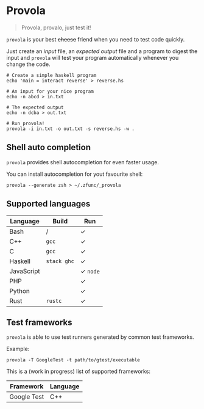 # Provola

> Provola, provalo, just test it!

`provola` is your best ~~cheese~~ friend when you need to test code quickly.

Just create an *input* file, an *expected output* file and a program to digest
the input and `provola` will test your program automatically whenever you change
the code.

```shell
# Create a simple haskell program
echo 'main = interact reverse' > reverse.hs

# An input for your nice program
echo -n abcd > in.txt

# The expected output
echo -n dcba > out.txt

# Run provola!
provola -i in.txt -o out.txt -s reverse.hs -w .
```

## Shell auto completion

`provola` provides shell autocompletion for even faster usage.

You can install autocompletion for yout favourite shell:

```shell
provola --generate zsh > ~/.zfunc/_provola
```

## Supported languages

| Language   | Build       | Run      |
|------------|-------------|----------|
| Bash       | /           | ✓        |
| C++        | `gcc`       | ✓        |
| C          | `gcc`       | ✓        |
| Haskell    | `stack ghc` | ✓        |
| JavaScript |             | ✓ `node` |
| PHP        |             | ✓        |
| Python     |             | ✓        |
| Rust       | `rustc`     | ✓        |

## Test frameworks

`provola` is able to use test runners generated by common test frameworks.

Example:

```shell
provola -T GoogleTest -t path/to/gtest/executable
```

This is a (work in progress) list of supported frameworks:

| Framework   | Language |
|-------------|----------|
| Google Test | C++      |
